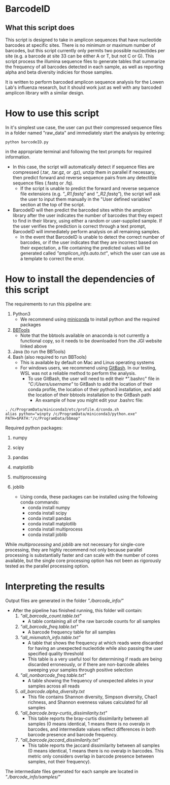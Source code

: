 # BarcodeID

## What this script does

This script is designed to take in amplicon sequences that have nucleotide barcodes at specific sites. There is no minimum or maximum number of barcodes, but this script currently only permits two possible nucleotides per site (e.g. a barcode at site 33 can be either A or T, but not C or G). This script process the illumina sequence files to generate tables that summarize the frequency of all barcodes detected in each sample, as well as reporting alpha and beta diversity indicies for those samples.

It is written to perform barcoded amplicon sequence analysis for the Lowen Lab's influenza research, but it should work just as well with any barcoded amplicon library with a similar design. 

# How to use this script

In it's simplest use case, the user can put their compressed sequence files in a folder named "raw_data" and immediately start the analysis by entering:
```
python barcodeID.py
```
in the appropriate terminal and following the text prompts for required information.

* In this case, the script will automatically detect if sequence files are compressed (.tar, .tar.gz, or .gz), unzip them in parallel if necessary, then predict forward and reverse sequence pairs from any detectible sequence files (.fastq or .fq).
   * If the script is unable to predict the forward and reverse sequence file extensions (e.g. *"_R1.fastq"* and *"_R2.fastq"*), the script will ask the user to input them manually in the "User defined variables" section at the top of the script.
* BarcodeID will then predict the barcoded sites within the amplicon library after the user indicates the number of barcodes that they expect to find in their library, using either a random or user-supplied sample. If the user verifies the prediction is correct through a text prompt, BarcodeID will immediately perform analysis on all remaining samples.
   * In the event that BarcodeID is unable to detect the correct number of barcodes, or if the user indicates that they are incorrect based on their expectation, a file containing the predicted values will be generated called *"amplicon_info.auto.txt"*, which the user can use as a template to correct the error.


# How to install the dependencies of this script

The requirements to run this pipeline are:
1. Python3
   * We recommend using [miniconda](https://docs.conda.io/en/latest/miniconda.html) to install python and the required packages
2. [BBTools](https://jgi.doe.gov/data-and-tools/software-tools/bbtools/)
   * Note that the bbtools available on anaconda is not currently a functional copy, so it needs to be downloaded from the JGI website linked above
3. Java (to run the BBTools)
4. Bash (also required to run BBTools)
   * This is available by default on Mac and Linus operating systems
   * For windows users, we recommend using [GitBash](https://git-scm.com/downloads). In our testing, WSL was not a reliable method to perform the analysis.
	  * To use GitBash, the user will need to edit their *".bashrc" file in *"C:/Users/username"* to GitBash to add the location of their conda profile, the location of their python3 installation, and add the location of their bbtools installation to the GitBash path
	     * An example of how you might edit your .bashrc file:
```
. /c/ProgramData/miniconda3/etc/profile.d/conda.sh
alias python="winpty /c/ProgramData/miniconda3/python.exe"
PATH=$PATH:"/c/ProgramData/bbmap"
```

Required python packages:
1. numpy
2. scipy
3. pandas
4. matplotlib
5. multiprocessing
6. joblib

   * Using conda, these packages can be installed using the following conda commands:
      - conda install numpy
      - conda install scipy
      - conda install pandas
      - conda install matplotlib
      - conda install multiprocess
      - conda install joblib

While *multiprocessing* and *joblib* are not necessary for single-core processing, they are highly recommend not only because parallel processing is substantially faster and can scale with the number of cores available, but the single core processing option has not been as rigorously tested as the parallel processing option.

# Interpreting the results

Output files are generated in the folder *"./barcode_info/"*
* After the pipeline has finished running, this folder will contain:
   1. *"all_barcode_count.table.txt"*
      * A table containing all of the raw barcode counts for all samples
   2. *"all_barcode_freq.table.txt"*
      * A barcode frequency table for all samples
   3. *"all_mismatch_info.table.txt"*
      * A table that shows the frequency at which reads were discarded for having an unexpected nucleotide while also passing the user specified quality threshold
	  * This table is a very useful tool for determining if reads are being discarded erroneously, or if there are non-barcode alleles sweeping your samples through positive selection
   4. *"all_nonbarcode_freq.table.txt"*
      * A table showing the frequency of unexpected alleles in your samples across all reads
   5. *all_barcode.alpha_diversity.txt*
      * This file contains Shannon diversity, Simpson diversity, Chao1 richness, and Shannon evenness values calculated for all samples
   6. *"all_barcode.bray-curtis_dissimilarity.txt"*
      * This table reports the bray-curtis dissimilarity between all samples (0 means identical, 1 means there is no overalp in barcodes, and intermediate values reflect differences in both barcode presence and barcode frequency.
   7. *"all_barcode.jaccard_dissimilarity.txt"*
      * This table reports the jaccard dissimilarity between all samples (0 means identical, 1 means there is no overalp in barcodes. This metric only considers overlap in barcode presence between samples, not their frequency).

The intermediate files generated for each sample are located in *"./barcode_info/samples/"*
